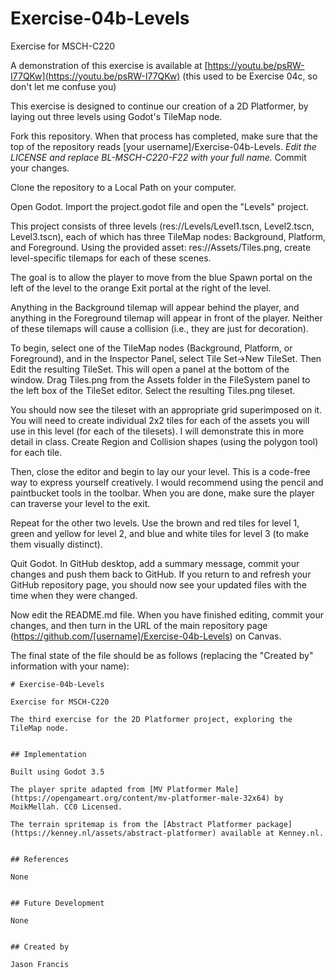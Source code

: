 # Exercise-04b-Levels

Exercise for MSCH-C220

A demonstration of this exercise is available at [https://youtu.be/psRW-I77QKw](https://youtu.be/psRW-I77QKw) (this used to be Exercise 04c, so don't let me confuse you)

This exercise is designed to continue our creation of a 2D Platformer, by laying out three levels using Godot's TileMap node.

Fork this repository. When that process has completed, make sure that the top of the repository reads [your username]/Exercise-04b-Levels. *Edit the LICENSE and replace BL-MSCH-C220-F22 with your full name.* Commit your changes.

Clone the repository to a Local Path on your computer.

Open Godot. Import the project.godot file and open the "Levels" project.

This project consists of three levels (res://Levels/Level1.tscn, Level2.tscn, Level3.tscn), each of which has three TileMap nodes: Background, Platform, and Foreground. Using the provided asset: res://Assets/Tiles.png, create level-specific tilemaps for each of these scenes.

The goal is to allow the player to move from the blue Spawn portal on the left of the level to the orange Exit portal at the right of the level.

Anything in the Background tilemap will appear behind the player, and anything in the Foreground tilemap will appear in front of the player. Neither of these tilemaps will cause a collision (i.e., they are just for decoration).

To begin, select one of the TileMap nodes (Background, Platform, or Foreground), and in the Inspector Panel, select Tile Set->New TileSet. Then Edit the resulting TileSet. This will open a panel at the bottom of the window. Drag Tiles.png from the Assets folder in the FileSystem panel to the left box of the TileSet editor. Select the resulting Tiles.png tileset.

You should now see the tileset with an appropriate grid superimposed on it. You will need to create individual 2x2 tiles for each of the assets you will use in this level (for each of the tilesets). I will demonstrate this in more detail in class. Create Region and Collision shapes (using the polygon tool) for each tile.

Then, close the editor and begin to lay our your level. This is a code-free way to express yourself creatively. I would recommend using the pencil and paintbucket tools in the toolbar. When you are done, make sure the player can traverse your level to the exit.

Repeat for the other two levels. Use the brown and red tiles for level 1, green and yellow for level 2, and blue and white tiles for level 3 (to make them visually distinct).

Quit Godot. In GitHub desktop, add a summary message, commit your changes and push them back to GitHub. If you return to and refresh your GitHub repository page, you should now see your updated files with the time when they were changed.

Now edit the README.md file. When you have finished editing, commit your changes, and then turn in the URL of the main repository page (https://github.com/[username]/Exercise-04b-Levels) on Canvas.

The final state of the file should be as follows (replacing the "Created by" information with your name):
```
# Exercise-04b-Levels

Exercise for MSCH-C220

The third exercise for the 2D Platformer project, exploring the TileMap node.


## Implementation

Built using Godot 3.5

The player sprite adapted from [MV Platformer Male](https://opengameart.org/content/mv-platformer-male-32x64) by MoikMellah. CC0 Licensed.

The terrain spritemap is from the [Abstract Platformer package](https://kenney.nl/assets/abstract-platformer) available at Kenney.nl.


## References

None


## Future Development

None


## Created by 

Jason Francis
```
